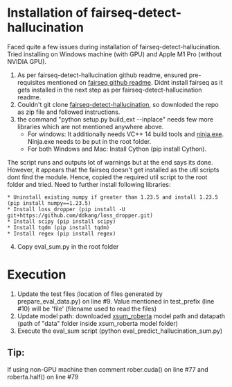 # Installation of fairseq-detect-hallucination

Faced quite a few issues during installation of fairseq-detect-hallucination. Tried installing on Windows machine (with GPU) and Apple M1 Pro (without NVIDIA GPU).

  1. As per fairseq-detect-hallucination github readme, ensured pre-requisites mentioned on [fairseq github readme](https://github.com/facebookresearch/fairseq). Didnt install fairseq as it gets installed in the next step as per fairseq-detect-hallucination readme.
  2. Couldn't git clone [fairseq-detect-hallucination](https://github.com/violet-zct/fairseq-detect-hallucination.git), so downloded the repo as zip file and followed instructions.
  3. the command "python setup.py build_ext --inplace" needs few more libraries which are not mentioned anywhere above.
     	* For windows: It additionally needs VC++ 14 build tools and [ninja.exe](https://github.com/ninja-build/ninja/releases). Ninja.exe needs to be put in the root folder.
     	* For both Windows and Mac: Install Cython (pip install Cython). 

   The script runs and outputs lot of warnings but at the end says its done. However, it appears that the fairseq doesn't get installed as the util scripts dont find the module. Hence, copied the required util script to the root folder and tried. Need to further install following libraries:
 
	* Uninstall existing numpy if greater than 1.23.5 and install 1.23.5 (pip install numpy==1.23.5)
	* Install loss_dropper (pip install -U git+https://github.com/ddkang/loss_dropper.git)
	* Install scipy (pip install scipy)
	* Install tqdm (pip install tqdm)
	* Install regex (pip install regex)
 4. Copy eval_sum.py in the root folder


# Execution
1. Update the test files (location of files generated by prepare_eval_data.py) on line #9. Value mentioned in test_prefix (line #10) will be 'file' (filename used to read the files)
2. Update model path: downloaded [xsum_roberta](https://dl.fbaipublicfiles.com/detect-hallucination/xsum.roberta.tar.gz) model path and  datapath (path of "data" folder inside xsum_roberta model folder)
3. Execute the eval_sum script (python eval_predict_hallucination_sum.py)

## Tip:
If using non-GPU machine then comment rober.cuda() on line #77 and roberta.half() on line #79
